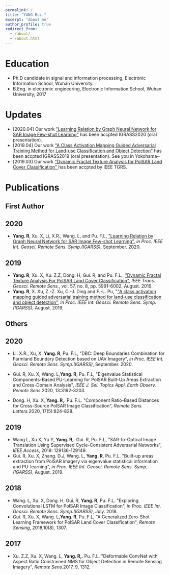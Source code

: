 ```yaml
---
permalink: /
title: "YANG Rui."
excerpt: "About me"
author_profile: true
redirect_from: 
  - /about/
  - /about.html
---
```


Education
======
* Ph.D candidate in signal and information processing, Electronic Information School, Wuhan University.
* B.Eng. in electronic engineering, Electronic Information School, Wuhan University, 2017

Updates
======
* [2020.04] Our work <a href="https://www.igarss2020.org/view_paper.php?PaperNum=3425" target="_blank">"Learning Relation by Graph Neural Network for SAR Image Few-shot Learning"</a> has been accpted IGRASS2020 (oral presentation).
* [2019.04] Our work <a href="https://www.igarss2019.org/Papers/AcceptedPapers.asp" target="_blank">"A Class Activation Mapping Guided Adversarial Training Method for Land-use Classification and Object Detection"</a> has been accpted IGRASS2019 (oral presentation). See you in Yokohama~
* [2019.03] Our work <a href="https://ieeexplore.ieee.org/document/8681159" target="_blank">"Dynamic Fractal Texture Analysis for PolSAR Land Cover Classification" </a> has been accpted by IEEE TGRS.


Publications
======
## First Author
## 2020
* <b>Yang. R</b>, Xu. X, Li, X.R., Wang. L, and Pu. F.L, <a href="https://yangruipro.github.io/publication/2020-09-IGARSS" target="_blank">"Learning Relation by Graph Neural Network for SAR Image Few-shot Learning"</a>, <i>in Proc. IEEE Int. Geosci. Remote Sens. Symp.(IGARSS)</i>, September. 2020. 

## 2019
* <b>Yang. R</b>, Xu. X, Xu. Z.Z, Dong. H, Gui. R, and Pu. F.L., <a href="https://yangruipro.github.io/publication/2019-08-TGRS" target="_blank">"Dynamic Fractal Texture Analysis For PolSAR Land Cover Classification"</a>, <i>IEEE Trans. Geosci. Remote Sens.</i>, vol. 57, no. 8, pp. 5991-6002, August. 2019.
* <b>Yang. R</b>, X. Xu, Z.-Z. Xu, C.-J. Ding and F.-L. Pu, "<a href="https://yangruipro.github.io/publication/2019-08-IGARSS" target="_blank">"A class activation mapping guided adversarial training method for land-use classification and object detection"</a>, <i>in Proc. IEEE Int. Geosci. Remote Sens. Symp.(IGARSS)</i>, August. 2019. 

## Others
## 2020
* Li. X.R., Xu, X. <b>Yang. R</b>, Pu. F.L, "DBC: Deep Boundaries Combination for Farmland Boundary Detection based on UAV Imagery", <i>in Proc. IEEE Int. Geosci. Remote Sens. Symp.(IGARSS)</i>, September. 2020. 

* Gui. R, Xu. X, Wang. L,<b>Yang. R</b>, Pu. F.L, "Eigenvalue Statistical Components-Based PU-Learning for PolSAR Built-Up Areas Extraction and Cross-Domain Analysis", <i>IEEE J. Sel. Topics Appl. Earth Observ. Remote Sens.</i>2020, 13:3192-3203.

* Dong. H, Xu. X, <b>Yang. R,</b>. Pu. F.L. "Component Ratio-Based Distances for Cross-Source PolSAR Image Classification", <i>Remote Sens. Letters.</i>2020, 17(5):824-828.

## 2019
* Wang L, Xu X, Yu Y, <b>Yang. R,</b>. Gui. R, Pu. F.L, "SAR-to-Optical Image Translation Using Supervised Cycle-Consistent Adversarial Networks", <i>IEEE Access</i>, 2019: 129136-129149.
* Gui. R, Xu. X, Zhang. D.J, Wang. L, <b>Yang. R</b>, Pu. F.L. "Built-up areas extraction from PolSAR imagery via eigenvalue statistical information and PU-learning", <i>in Proc. IEEE Int. Geosci. Remote Sens. Symp.(IGARSS)</i>, August. 2019.

## 2018
* Wang. L, Xu. X, Dong. H, Gui. R, <b>Yang. R</b>, Pu. F.L. "Exploring Convolutional LSTM for PolSAR Image Classification", <i>in Proc. IEEE Int. Geosci. Remote Sens. Symp.(IGARSS)</i>, July. 2018.
* Gui. R, Xu. X, Wang. L,<b>Yang. R</b>, Pu. F.L, "A Generalized Zero-Shot Learning Framework for PolSAR Land Cover Classification", <i>Remote Sensing</i>, 2018,10(8), 1307.

## 2017
* Xu. Z.Z, Xu. X, Wang. L, <b>Yang. R,</b>. Pu. F.L, "Deformable ConvNet with Aspect Ratio Constrained NMS for Object Detection in Remote Sensing Imagery", <i>Remote Sens.</i>2017, 9, 1312. 


